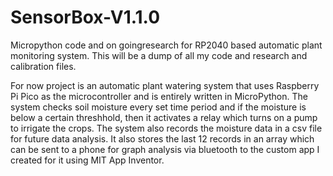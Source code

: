 # SensorBox-V1.1.0
Micropython code and on goingresearch for RP2040 based automatic plant monitoring system. This will be a dump of all my code and research and calibration files.

For now project is an automatic plant watering system that uses Raspberry Pi Pico as the microcontroller and is entirely written in MicroPython.
The system checks soil moisture every set time period and if the moisture is below a certain threshhold, then it activates a relay which turns on a pump to irrigate the crops.
The system also records the moisture data in a csv file for future data analysis.
It also stores the last 12 records in an array which can be sent to a phone for graph analysis via bluetooth to the custom app I created for it using MIT App Inventor.
